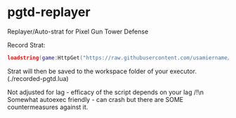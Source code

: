 # pgtd-replayer


Replayer/Auto-strat for Pixel Gun Tower Defense

Record Strat:
```lua
loadstring(game:HttpGet("https://raw.githubusercontent.com/usamiername/pgtd-replayer/main/minified-rec.lua"))()
```

Strat will then be saved to the workspace folder of your executor. (./recorded-pgtd.lua)

Not adjusted for lag - efficacy of the script depends on your lag /!\\n
Somewhat autoexec friendly - can crash but there are SOME countermeasures against it.
